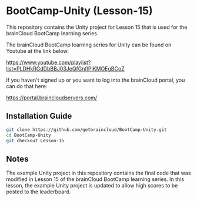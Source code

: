 # BootCamp-Unity (Lesson-15)

This repository contains the Unity project for Lesson 15 that is used for the brainCloud BootCamp learning series.

The brainCloud BootCamp learning series for Unity can be found on Youtube at the link below:

https://www.youtube.com/playlist?list=PLDHkRGdDbBBJ03JeQfGnflPIKMOEgBCoZ


If you haven't signed up or you want to log into the brainCloud portal, you can do that here:

https://portal.braincloudservers.com/


## Installation Guide

```bash
git clone https://github.com/getbraincloud/BootCamp-Unity.git
cd BootCamp-Unity
git checkout Lesson-15
```

## Notes

The example Unity project in this repository contains the final code that was modified in Lesson 15 of the brainCloud BootCamp learning series. In this lesson, the example Unity project is updated to allow high scores to be posted to the leaderboard.
